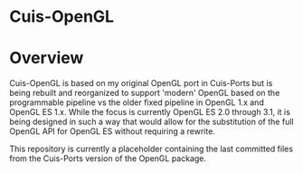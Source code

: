 Cuis-OpenGL
===========

# Overview

Cuis-OpenGL is based on my original OpenGL port in Cuis-Ports but is being rebuilt and reorganized to support 'modern' OpenGL based on the programmable pipeline vs the older fixed pipeline in OpenGL 1.x and OpenGL ES 1.x.  While the focus is currently OpenGL ES 2.0 through 3.1, it is being designed in such a way that would allow for the substitution of the full OpenGL API for OpenGL ES without requiring a rewrite.

This repository is currently a placeholder containing the last committed files from the Cuis-Ports version of the OpenGL package.
